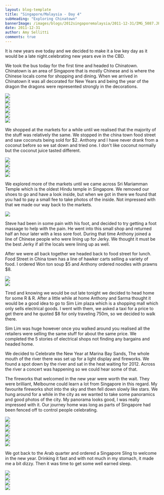 ```yaml
---
layout: blog-template
title: "Singapore/Malaysia - Day 4"
subHeading: "Exploring Chinatown"
bannerImage: /images/blogs/2012singaporemalaysia/2011-12-31/IMG_5087.JPG_compressed.JPEG
date: 2011-12-31
author: Amy Sellitti
comments: true
---
```


It is new years eve today and we decided to make it a low key day as it would be a late night.celebrating new years eve in the CBD.

We took the bus today for the first time and headed to Chinatown. Chinatown is an area of Singapore that is mostly Chinese and is where the Chinese locals come for shopping and dining. When we arrived in Chinatown it was all decorated for New Years and being the year of the dragon the dragons were represented strongly in the decorations.

<div class="center-image"><img src="/images/blogs/2012singaporemalaysia/2011-12-31/20111231132857-1.jpg_compressed.JPEG" /></div>
<div class="center-image"><img src="/images/blogs/2012singaporemalaysia/2011-12-31/IMG_5087.JPG_compressed.JPEG" /></div>
<div class="center-image"><img src="/images/blogs/2012singaporemalaysia/2011-12-31/IMG_6377.JPG_compressed.JPEG" /></div>
<div class="center-image"><img src="/images/blogs/2012singaporemalaysia/2011-12-31/IMG_9158.JPG_compressed.JPEG" /></div>
<div class="center-image"><img src="/images/blogs/2012singaporemalaysia/2011-12-31/IMG_9159.JPG_compressed.JPEG" /></div>
<div class="center-image"><img src="/images/blogs/2012singaporemalaysia/2011-12-31/IMG_5099.JPG_compressed.JPEG" /></div>

We shopped at the markets for a while until we realised that the majority of the stuff was relatively the same. We stopped in the china town food street and saw coconuts being sold for $2. Anthony and I have never drank from a coconut before so we sat down and tried one. I don't like coconut normally but the coconut juice tasted different.

<div class="center-image"><img src="/images/blogs/2012singaporemalaysia/2011-12-31/IMG_6381.JPG_compressed.JPEG" /></div>
<div class="center-image"><img src="/images/blogs/2012singaporemalaysia/2011-12-31/IMG_6382.JPG_compressed.JPEG" /></div>
<div class="center-image"><img src="/images/blogs/2012singaporemalaysia/2011-12-31/IMG_6384.JPG_compressed.JPEG" /></div>
<div class="center-image"><img src="/images/blogs/2012singaporemalaysia/2011-12-31/20111231164302-1.jpg_compressed.JPEG" /></div>

We explored more of the markets until we came across Sri Mariamman Temple which is the oldest Hindu temple in Singapore. We removed our shoes to go and have a look inside, but when we got in there we found that you had to pay a small fee to take photos of the inside. Not impressed with that we made our way back to the markets.

<div class="center-image"><img src="/images/blogs/2012singaporemalaysia/2011-12-31/IMG_6387.JPG_compressed.JPEG" /></div>

Steve had been in some pain with his foot, and decided to try getting a foot massage to help with the pain. He went into this small shop and returned half an hour later with a less sore foot. During that time Anthony joined a line of Chinese people who were lining up for Jerky. We thought it must be the best Jerky if all the locals were lining up as well.

After we were all back together we headed back to food street for lunch. Food Street in China town has a line of hawker carts selling a variety of food. I ordered Won ton soup $5 and Anthony ordered noodles with prawns $8.

<div class="center-image"><img src="/images/blogs/2012singaporemalaysia/2011-12-31/IMG_6394.JPG_compressed.JPEG" /></div>
<div class="center-image"><img src="/images/blogs/2012singaporemalaysia/2011-12-31/IMG_6395.JPG_compressed.JPEG" /></div>

Tired and knowing we would be out late tonight we decided to head home for some R & R. After a little while at home Anthony and Sarma thought it would be a good idea to go to Sim Lim plaza which is a shopping mall which only sells electrical goods. I went with them, we asked a taxi for a price to get there and he quoted $8 for only traveling 750m, so we decided to walk there.

Sim Lim was huge however once you walked around you realised all the retailers were selling the same stuff for about the same price. We completed the 5 stories of electrical shops not finding any bargains and headed home.

We decided to Celebrate the New Year at Marina Bay Sands, The whole mouth of the river there was set up for a light display and fireworks. We found a spot down by the river and sat in the heat waiting for 2012. Across the river a concert was happening so we could hear some of that.

The fireworks that welcomed in the new year were worth the wait. They were brilliant, Melbourne could learn a lot from Singapore in this regard. My favourite fireworks shot into the sky and then fell down slowly like stars. We hung around for a while in the city as we wanted to take some panoramics and good photos of the city. My panorama looks good, I was really impressed with it. Our journey home was long as parts of Singapore had been fenced off to control people celebrating.

<div class="center-image"><img src="/images/blogs/2012singaporemalaysia/2011-12-31/20120101015705.jpg_compressed.JPEG" /></div>
<div class="center-image"><img src="/images/blogs/2012singaporemalaysia/2011-12-31/IMG_5158.JPG_compressed.JPEG" /></div>
<div class="center-image"><img src="/images/blogs/2012singaporemalaysia/2011-12-31/20120101012114.jpg_compressed.JPEG" /></div>
<div class="center-image"><img src="/images/blogs/2012singaporemalaysia/2011-12-31/IMG_6418.JPG_compressed.JPEG" /></div>
<div class="center-image"><img src="/images/blogs/2012singaporemalaysia/2011-12-31/IMG_6423.JPG_compressed.JPEG" /></div>
<div class="center-image"><img src="/images/blogs/2012singaporemalaysia/2011-12-31/IMG_9216.JPG_compressed.JPEG" /></div>

We got back to the Arab quarter and ordered a Singapore Sling to welcome in the new year. Drinking it fast and with not much in my stomach, it made me a bit dizzy. Then it was time to get some well earned sleep.

<div class="center-image"><img src="/images/blogs/2012singaporemalaysia/2011-12-31/20120101032655.jpg_compressed.JPEG" /></div>
<div class="center-image"><img src="/images/blogs/2012singaporemalaysia/2011-12-31/20120101033249(2).JPG_compressed.JPEG" /></div>
<div class="center-image"><img src="/images/blogs/2012singaporemalaysia/2011-12-31/20120101033458.jpg_compressed.JPEG" /></div>
<div class="center-image"><img src="/images/blogs/2012singaporemalaysia/2011-12-31/IMG_6612.JPG_compressed.JPEG" /></div>
